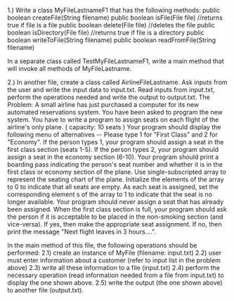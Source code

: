1.) Write a class MyFileLastnameF1 that has the following methods:
 public boolean createFile(String filename)
 public boolean isFile(File file) //returns true if file is a file
 public boolean delete(File file) //deletes the file
 public boolean isDirectory(File file) //returns true if file is a directory
 public boolean writeToFile(String filename)
 public boolean readFromFile(String filename)

In a separate class called TestMyFileLastnameF1, write a main method that will invoke all methods of MyFileLastname. 

2.) In another file, create a class called AirlineFileLastname. Ask inputs from the user and write the input data to input.txt. Read inputs from input.txt, perform the operations needed and write the output to output.txt.
The Problem:
A small airline has just purchased a computer for its new automated reservations system. You have been asked to program the new system. You have to write a program to assign seats on each flight of the airline's only plane. ( capacity: 10 seats )
	Your program should display the following menu of alternatives -- Please type 1 for "First Class" and 2 for "Economy". If the person types 1, your program should assign a seat in the first class section (seats 1-5). If the person types 2, your program should assign a seat in the economy section (6-10). Your program should print a boarding pass indicating the person's seat number and whether it is in the first class or economy section of the plane.
 	Use single-subscripted array to represent the seating chart of the plane. Initialize the elements of the array to 0 to indicate that all seats are empty. As each seat is assigned, set the corresponding element s of the array to 1 to indicate that the seat is no longer available.
	Your program should never assign a seat that has already been assigned. When the first class section is full, your program should ask the person if it is acceptable to be placed in the non-smoking section (and vice-versa). If yes, then make the appropriate seat assignment. If no, then print the message "Next flight leaves in 3 hours....".



In the main method of this file, the following operations should be performed:
   2.1) create an instance of MyFile (filename: input.txt)
   2.2) user must enter information about a customer (refer to input list in the problem above)
   2.3) write all these information to a file (input.txt)
   2.4) perform the necessary operation (read information needed from a file from input.txt) to display the one shown above. 
   2.5) write the output (the one shown above) to another file (output.txt). 
